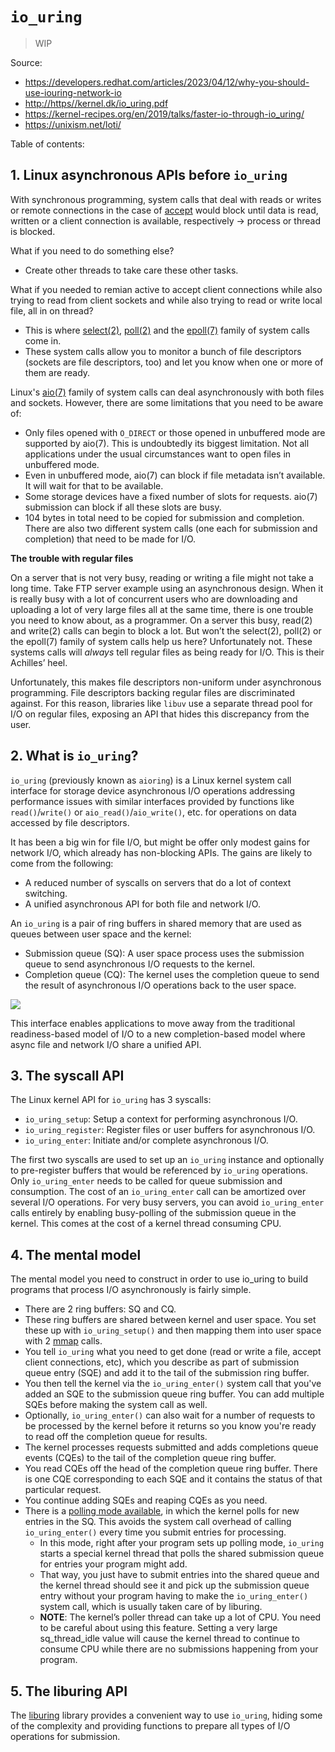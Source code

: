 # `io_uring`

> WIP

Source:

- <https://developers.redhat.com/articles/2023/04/12/why-you-should-use-iouring-network-io>
- <http://https//kernel.dk/io_uring.pdf>
- <https://kernel-recipes.org/en/2019/talks/faster-io-through-io_uring/>
- <https://unixism.net/loti/>

Table of contents:

## 1. Linux asynchronous APIs before `io_uring`

With synchronous programming, system calls that deal with reads or writes or remote connections in the case of [accept](http://man7.org/linux/man-pages/man2/accept.2.html) would block until data is read, written or a client connection is available, respectively -> process or thread is blocked.

What if you need to do something else?

- Create other threads to take care these other tasks.

What if you needed to remian active to accept client connections while also trying to read from client sockets and while also trying to read or write local file, all in on thread?

- This is where [select(2)](http://man7.org/linux/man-pages/man2/select.2.html), [poll(2)](http://man7.org/linux/man-pages/man2/poll.2.html) and the [epoll(7)](http://man7.org/linux/man-pages/man7/epoll.7.html) family of system calls come in.
- These system calls allow you to monitor a bunch of file descriptors (sockets are file descriptors, too) and let you know when one or more of them are ready.

Linux's [aio(7)](http://man7.org/linux/man-pages/man7/aio.7.html) family of system calls can deal asynchronously with both files and sockets. However, there are some limitations that you need to be aware of:

- Only files opened with `O_DIRECT` or those opened in unbuffered mode are supported by aio(7). This is undoubtedly its biggest limitation. Not all applications under the usual circumstances want to open files in unbuffered mode.
- Even in unbuffered mode, aio(7) can block if file metadata isn’t available. It will wait for that to be available.
- Some storage devices have a fixed number of slots for requests. aio(7) submission can block if all these slots are busy.
- 104 bytes in total need to be copied for submission and completion. There are also two different system calls (one each for submission and completion) that need to be made for I/O.

**The trouble with regular files**

On a server that is not very busy, reading or writing a file might not take a long time. Take FTP server example using an asynchronous design. When it is really busy with a lot of concurrent users who are downloading and uploading a lot of very large files all at the same time, there is one trouble you need to know about, as a programmer. On a server this busy, read(2) and write(2) calls can begin to block a lot. But won’t the select(2), poll(2) or the epoll(7) family of system calls help us here? Unfortunately not. These systems calls will _always_ tell regular files as being ready for I/O. This is their Achilles’ heel.

Unfortunately, this makes file descriptors non-uniform under asynchronous programming. File descriptors backing regular files are discriminated against. For this reason, libraries like `libuv` use a separate thread pool for I/O on regular files, exposing an API that hides this discrepancy from the user.

## 2. What is `io_uring`?

`io_uring` (previously known as `aioring`) is a Linux kernel system call interface for storage device asynchronous I/O operations addressing performance issues with similar interfaces provided by functions like `read()`/`write()` or `aio_read()`/`aio_write()`, etc. for operations on data accessed by file descriptors.

It has been a big win for file I/O, but might be offer only modest gains for network I/O, which already has non-blocking APIs. The gains are likely to come from the following:

- A reduced number of syscalls on servers that do a lot of context switching.
- A unified asynchronous API for both file and network I/O.

An `io_uring` is a pair of ring buffers in shared memory that are used as queues between user space and the kernel:

- Submission queue (SQ): A user space process uses the submission queue to send asynchronous I/O requests to the kernel.
- Completion queue (CQ): The kernel uses the completion queue to send the result of asynchronous I/O operations back to the user space.

![](https://developers.redhat.com/sites/default/files/styles/article_floated/public/uring_0.png.webp?itok=kNKFe-On)

This interface enables applications to move away from the traditional readiness-based model of I/O to a new completion-based model where async file and network I/O share a unified API.

## 3. The syscall API

The Linux kernel API for `io_uring` has 3 syscalls:

- `io_uring_setup`: Setup a context for performing asynchronous I/O.
- `io_uring_register`: Register files or user buffers for asynchronous I/O.
- `io_uring_enter`: Initiate and/or complete asynchronous I/O.

The first two syscalls are used to set up an `io_uring` instance and optionally to pre-register buffers that would be referenced by `io_uring` operations. Only `io_uring_enter` needs to be called for queue submission and consumption. The cost of an `io_uring_enter` call can be amortized over several I/O operations. For very busy servers, you can avoid `io_uring_enter` calls entirely by enabling busy-polling of the submission queue in the kernel. This comes at the cost of a kernel thread consuming CPU.

## 4. The mental model

The mental model you need to construct in order to use io_uring to build programs that process I/O asynchronously is fairly simple.

- There are 2 ring buffers: SQ and CQ.
- These ring buffers are shared between kernel and user space. You set these up with `io_uring_setup()` and then mapping them into user space with 2 [mmap](http://man7.org/linux/man-pages/man2/mmap.2.html) calls.
- You tell `io_uring` what you need to get done (read or write a file, accept client connections, etc), which you describe as part of submission queue entry (SQE) and add it to the tail of the submission ring buffer.
- You then tell the kernel via the `io_uring_enter()` system call that you've added an SQE to the submission queue ring buffer. You can add multiple SQEs before making the system call as well.
- Optionally, `io_uring_enter()` can also wait for a number of requests to be processed by the kernel before it returns so you know you're ready to read off the completion queue for results.
- The kernel processes requests submitted and adds completions queue events (CQEs) to the tail of the completion queue ring buffer.
- You read CQEs off the head of the completion queue ring buffer. There is one CQE corresponding to each SQE and it contains the status of that particular request.
- You continue adding SQEs and reaping CQEs as you need.
- There is a [polling mode available](https://unixism.net/loti/tutorial/sq_poll.html#sq-poll), in which the kernel polls for new entries in the SQ. This avoids the system call overhead of calling `io_uring_enter()` every time you submit entries for processing.
  - In this mode, right after your program sets up polling mode, `io_uring` starts a special kernel thread that polls the shared submission queue for entries your program might add.
  - That way, you just have to submit entries into the shared queue and the kernel thread should see it and pick up the submission queue entry without your program having to make the `io_uring_enter()` system call, which is usually taken care of by liburing.
  - **NOTE**: The kernel’s poller thread can take up a lot of CPU. You need to be careful about using this feature. Setting a very large sq_thread_idle value will cause the kernel thread to continue to consume CPU while there are no submissions happening from your program.

## 5. The liburing API

The [liburing](https://github.com/axboe/liburing) library provides a convenient way to use `io_uring`, hiding some of the complexity and providing functions to prepare all types of I/O operations for submission.
